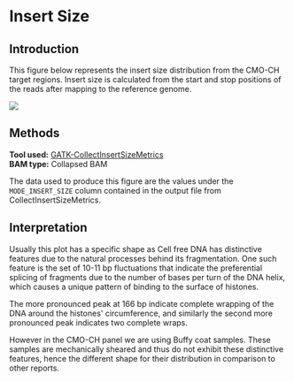 # Insert Size

## Introduction

This figure below represents the insert size distribution from the CMO-CH target regions. Insert size is calculated from the start and stop positions of the reads after mapping to the reference genome.

![](<../../../.gitbook/assets/iScreen Shoter - 2022-07-21 122943.834.png>)

## Methods

**Tool used:** [GATK-CollectInsertSizeMetrics](https://gatk.broadinstitute.org/hc/en-us/articles/360037055772-CollectInsertSizeMetrics-Picard-)\
&#x20;**BAM type:** Collapsed BAM

The data used to produce this figure are the values under the `MODE_INSERT_SIZE` column contained in the output file from CollectInsertSizeMetrics.

## Interpretation

Usually this plot has a specific shape as Cell free DNA has distinctive features due to the natural processes behind its fragmentation. One such feature is the set of 10-11 bp fluctuations that indicate the preferential splicing of fragments due to the number of bases per turn of the DNA helix, which causes a unique pattern of binding to the surface of histones.

The more pronounced peak at 166 bp indicate complete wrapping of the DNA around the histones' circumference, and similarly the second more pronounced peak indicates two complete wraps.

However in the CMO-CH panel we are using Buffy coat samples. These samples are mechanically sheared and thus do not exhibit these distinctive features, hence the different shape for their distribution in comparison to other reports.
